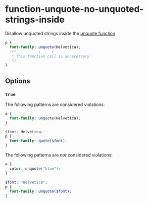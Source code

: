 # function-unquote-no-unquoted-strings-inside

Disallow unquoted strings inside the [unquote function](https://sass-lang.com/documentation/functions/string#unquote)

```scss
p {
  font-family: unquote(Helvetica);
  /**          ↑     ↑
   * This function call is unnecessary
   */
}
```

## Options

### `true`

The following patterns are considered violations:

```scss
a {
  font-family: unquote(Helvetica);
}
```

```scss
$font: Helvetica;
p {
  font-family: quote($font);
}
```

The following patterns are _not_ considered violations:

```scss
a {
  color: unquote("blue");
}
```

```scss
$font: "Helvetica";
p {
  font-family: unquote($font);
}
```

